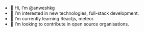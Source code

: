- 👋 Hi, I’m @anweshkg
- 👀 I’m interested in new technologies, full-stack development.
- 🌱 I’m currently learning Reactjs, meteor.
- 💞️ I’m looking to contribute in open source organisations. 

<!---
anweshkg/anweshkg is a ✨ special ✨ repository because its `README.md` (this file) appears on your GitHub profile.
You can click the Preview link to take a look at your changes.
--->
